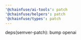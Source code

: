 ```yaml
---
'@chainfuse/ai-tools': patch
'@chainfuse/helpers': patch
'@chainfuse/types': patch
---
```


deps(semver-patch): bump openai

